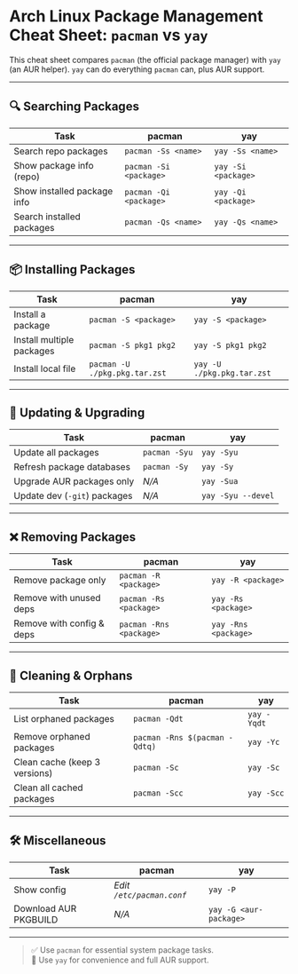 # Arch Linux Package Management Cheat Sheet: `pacman` vs `yay`

This cheat sheet compares `pacman` (the official package manager) with `yay` (an AUR helper). `yay` can do everything `pacman` can, plus AUR support.

---

## 🔍 Searching Packages

| Task                        | pacman                 | yay                 |
| --------------------------- | ---------------------- | ------------------- |
| Search repo packages        | `pacman -Ss <name>`    | `yay -Ss <name>`    |
| Show package info (repo)    | `pacman -Si <package>` | `yay -Si <package>` |
| Show installed package info | `pacman -Qi <package>` | `yay -Qi <package>` |
| Search installed packages   | `pacman -Qs <name>`    | `yay -Qs <name>`    |

---

## 📦 Installing Packages

| Task                      | pacman                        | yay                        |
| ------------------------- | ----------------------------- | -------------------------- |
| Install a package         | `pacman -S <package>`         | `yay -S <package>`         |
| Install multiple packages | `pacman -S pkg1 pkg2`         | `yay -S pkg1 pkg2`         |
| Install local file        | `pacman -U ./pkg.pkg.tar.zst` | `yay -U ./pkg.pkg.tar.zst` |

---

## 🔄 Updating & Upgrading

| Task                         | pacman        | yay                |
| ---------------------------- | ------------- | ------------------ |
| Update all packages          | `pacman -Syu` | `yay -Syu`         |
| Refresh package databases    | `pacman -Sy`  | `yay -Sy`          |
| Upgrade AUR packages only    | _N/A_         | `yay -Sua`         |
| Update dev (`-git`) packages | _N/A_         | `yay -Syu --devel` |

---

## ❌ Removing Packages

| Task                      | pacman                  | yay                  |
| ------------------------- | ----------------------- | -------------------- |
| Remove package only       | `pacman -R <package>`   | `yay -R <package>`   |
| Remove with unused deps   | `pacman -Rs <package>`  | `yay -Rs <package>`  |
| Remove with config & deps | `pacman -Rns <package>` | `yay -Rns <package>` |

---

## 🧹 Cleaning & Orphans

| Task                          | pacman                        | yay         |
| ----------------------------- | ----------------------------- | ----------- |
| List orphaned packages        | `pacman -Qdt`                 | `yay -Yqdt` |
| Remove orphaned packages      | `pacman -Rns $(pacman -Qdtq)` | `yay -Yc`   |
| Clean cache (keep 3 versions) | `pacman -Sc`                  | `yay -Sc`   |
| Clean all cached packages     | `pacman -Scc`                 | `yay -Scc`  |

---

## 🛠️ Miscellaneous

| Task                  | pacman                    | yay                    |
| --------------------- | ------------------------- | ---------------------- |
| Show config           | _Edit `/etc/pacman.conf`_ | `yay -P`               |
| Download AUR PKGBUILD | _N/A_                     | `yay -G <aur-package>` |

---

> ✅ Use `pacman` for essential system package tasks.  
> 🚀 Use `yay` for convenience and full AUR support.
